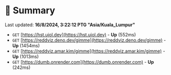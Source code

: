 # 📖 Summary
Last updated: **16/8/2024, 3:22:12 PTG "Asia/Kuala_Lumpur"**

- `GET` [https://hst.ujol.dev](https://hst.ujol.dev) - **Up** (552ms)
- `GET` [https://reddviz.deno.dev/gimme](https://reddviz.deno.dev/gimme) - **Up** (1454ms)
- `GET` [https://reddviz.amar.kim/gimme](https://reddviz.amar.kim/gimme) - **Up** (1013ms)
- `GET` [https://dumb.onrender.com](https://dumb.onrender.com) - **Up** (242ms)
